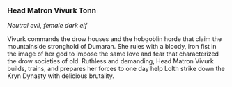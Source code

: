 ### Head Matron Vivurk Tonn

_Neutral evil, female dark elf_

Vivurk commands the drow houses and the hobgoblin horde that claim the mountainside stronghold of Dumaran. She rules with a bloody, iron fist in the image of her god to impose the same love and fear that characterized the drow societies of old. Ruthless and demanding, Head Matron Vivurk builds, trains, and prepares her forces to one day help Lolth strike down the Kryn Dynasty with delicious brutality.